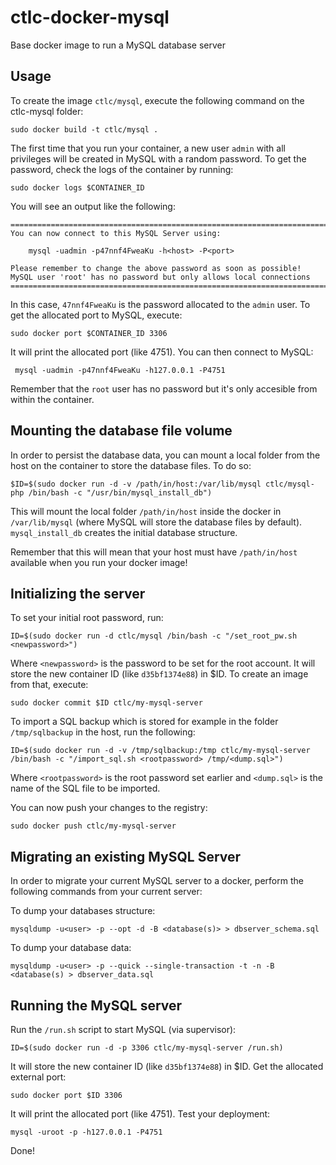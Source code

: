 ctlc-docker-mysql
==================

Base docker image to run a MySQL database server


Usage
-----

To create the image `ctlc/mysql`, execute the following command on the ctlc-mysql folder:

	sudo docker build -t ctlc/mysql .

The first time that you run your container, a new user `admin` with all privileges 
will be created in MySQL with a random password. To get the password, check the logs
of the container by running:

	sudo docker logs $CONTAINER_ID

You will see an output like the following:

	========================================================================
	You can now connect to this MySQL Server using:

	    mysql -uadmin -p47nnf4FweaKu -h<host> -P<port>

	Please remember to change the above password as soon as possible!
	MySQL user 'root' has no password but only allows local connections
	========================================================================

In this case, `47nnf4FweaKu` is the password allocated to the `admin` user. To get
the allocated port to MySQL, execute:

	sudo docker port $CONTAINER_ID 3306

It will print the allocated port (like 4751). You can then connect to MySQL:

	 mysql -uadmin -p47nnf4FweaKu -h127.0.0.1 -P4751

Remember that the `root` user has no password but it's only accesible from within the container.


Mounting the database file volume
---------------------------------

In order to persist the database data, you can mount a local folder from the host on the container to store the database files. To do so:

	$ID=$(sudo docker run -d -v /path/in/host:/var/lib/mysql ctlc/mysql-php /bin/bash -c "/usr/bin/mysql_install_db")

This will mount the local folder `/path/in/host` inside the docker in `/var/lib/mysql` (where MySQL will store the database files by default). `mysql_install_db` creates the initial database structure.

Remember that this will mean that your host must have `/path/in/host` available when you run your docker image!


Initializing the server
-----------------------

To set your initial root password, run:

	ID=$(sudo docker run -d ctlc/mysql /bin/bash -c "/set_root_pw.sh <newpassword>")

Where `<newpassword>` is the password to be set for the root account. It will store the new container ID (like `d35bf1374e88`) in $ID. To create an image from that, execute:

	sudo docker commit $ID ctlc/my-mysql-server

To import a SQL backup which is stored for example in the folder `/tmp/sqlbackup` in the host, run the following:

	ID=$(sudo docker run -d -v /tmp/sqlbackup:/tmp ctlc/my-mysql-server /bin/bash -c "/import_sql.sh <rootpassword> /tmp/<dump.sql>")

Where `<rootpassword>` is the root password set earlier and `<dump.sql>` is the name of the SQL file to be imported.

You can now push your changes to the registry:

	sudo docker push ctlc/my-mysql-server


Migrating an existing MySQL Server
----------------------------------

In order to migrate your current MySQL server to a docker, perform the following commands from your current server:

To dump your databases structure:

	mysqldump -u<user> -p --opt -d -B <database(s)> > dbserver_schema.sql

To dump your database data:

	mysqldump -u<user> -p --quick --single-transaction -t -n -B <database(s) > dbserver_data.sql


Running the MySQL server
------------------------

Run the `/run.sh` script to start MySQL (via supervisor):

	ID=$(sudo docker run -d -p 3306 ctlc/my-mysql-server /run.sh)


It will store the new container ID (like `d35bf1374e88`) in $ID. Get the allocated external port:

	sudo docker port $ID 3306


It will print the allocated port (like 4751). Test your deployment:

	mysql -uroot -p -h127.0.0.1 -P4751

Done!